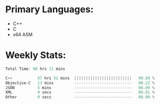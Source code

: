# Primary Languages:
- C++
- C
- x64 ASM

# Weekly Stats:
<!--START_SECTION:waka-->

```C++
Total Time: 98 hrs 11 mins

C++           97 hrs 52 mins  |||||||||||||||||||||||||   99.68 %
Objective-C   13 mins         -------------------------   00.22 %
JSON          5 mins          -------------------------   00.09 %
XML           0 secs          -------------------------   00.01 %
Other         0 secs          -------------------------   00.00 %
```

<!--END_SECTION:waka-->


